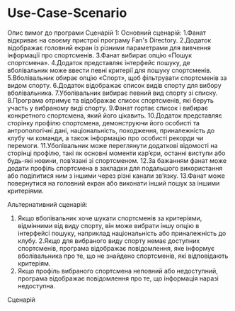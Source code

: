 # Use-Case-Scenario
Опис вимог до програми
Сценарій 1:
Основний сценарій:
1.Фанат відкриває на своєму пристрої програму Fan's Directory.
2.Додаток відображає головний екран із різними параметрами для вивчення інформації про спортсменів.
3.Фанат вибирає опцію «Пошук спортсмена».
4.Додаток представляє інтерфейс пошуку, де вболівальник може ввести певні критерії для пошуку спортсменів.
5.Вболівальник обирає опцію «Спорт», щоб фільтрувати спортсменів за видом спорту.
6.Додаток відображає список видів спорту для вибору вболівальника.
7.Уболівальник вибирає певний вид спорту зі списку.
8.Програма отримує та відображає список спортсменів, які беруть участь у вибраному виді спорту.
9.Фанат гортає список і вибирає конкретного спортсмена, який його цікавить.
10.Додаток представляє сторінку профілю спортсмена, демонструючи його особисті та антропологічні дані, національність, походження, приналежність до клубу чи команди, а також інформацію про особисті рекорди чи перемоги.
11.Уболівальник може переглянути додаткові відомості на сторінці профілю, такі як основні моменти кар’єри, останні виступи або будь-які новини, пов’язані зі спортсменом.
12.За бажанням фанат може додати профіль спортсмена в закладки для подальшого використання або поділитися ним з іншими через різні канали зв’язку.
13.Фанат може повернутися на головний екран або виконати інший пошук за іншими критеріями.
 
Альтернативний сценарій:
1. Якщо вболівальник хоче шукати спортсменів за критеріями, відмінними від виду спорту, він може вибрати іншу опцію в інтерфейсі пошуку, наприклад національність або приналежність до клубу.
2.Якщо для вибраного виду спорту немає доступних спортсменів, програма відображає повідомлення, яке інформує вболівальника про те, що не знайдено спортсменів, які відповідають критеріям.
3. Якщо профіль вибраного спортсмена неповний або недоступний, програма відображає повідомлення про те, що інформація наразі недоступна.

Сценарій
